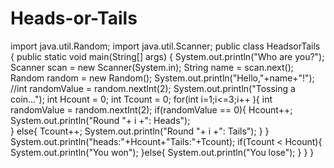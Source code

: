 # Heads-or-Tails
import java.util.Random;
import java.util.Scanner;
public class HeadsorTails {
   public static void main(String[] args) {
      System.out.println("Who are you?");
      Scanner scan = new Scanner(System.in);
      String name = scan.next();
      Random random = new Random();
      System.out.println("Hello,"+name+"!");
      //int randomValue = random.nextInt(2);
      System.out.println("Tossing a coin...");
      int Hcount = 0;
      int Tcount = 0;
      for(int i=1;i<=3;i++ ){
      int randomValue = random.nextInt(2);
      if(randomValue == 0){
         Hcount++;
         System.out.println("Round "+ i +": Heads");  
      }
      else{
         Tcount++;
         System.out.println("Round "+ i +": Tails");
      }
   }
   System.out.println("heads:"+Hcount+"Tails:"+Tcount);
   if(Tcount < Hcount){
      System.out.println("You won");
   }else{
      System.out.println("You lose");
   }
   }
}

